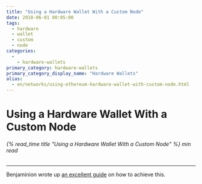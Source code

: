 ```yaml
---
title: "Using a Hardware Wallet With a Custom Node"
date: 2018-06-01 00:05:00
tags:
  - hardware
  - wallet
  - custom
  - node
categories:
  - 
    - hardware-wallets
primary_category: hardware-wallets
primary_category_display_name: "Hardware Wallets"
alias:
  - en/networks/using-ethereum-hardware-wallet-with-custom-node.html
---
```


# **Using a Hardware Wallet With a Custom Node**

###### {% read_time title "Using a Hardware Wallet With a Custom Node" %} min read

* * *

Benjaminion wrote up [an excellent guide](https://github.com/benjaminion/eth-parity-qnap/wiki/Connecting-to-MyEtherWallet) on how to achieve this.
